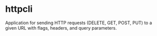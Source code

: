 # httpcli
Application for sending HTTP requests (DELETE, GET, POST, PUT) to a given URL with flags, headers, and query parameters.
